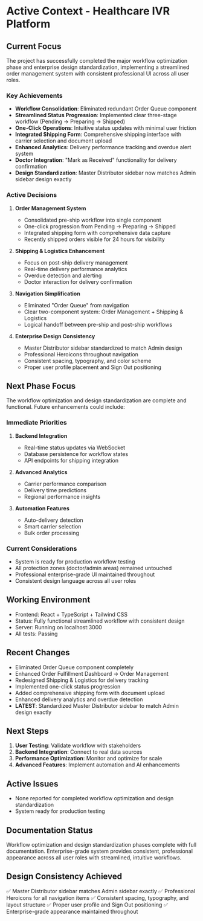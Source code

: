 # Active Context - Healthcare IVR Platform

## Current Focus
The project has successfully completed the major workflow optimization phase and enterprise design standardization, implementing a streamlined order management system with consistent professional UI across all user roles.

### Key Achievements
- **Workflow Consolidation**: Eliminated redundant Order Queue component
- **Streamlined Status Progression**: Implemented clear three-stage workflow (Pending → Preparing → Shipped)
- **One-Click Operations**: Intuitive status updates with minimal user friction
- **Integrated Shipping Form**: Comprehensive shipping interface with carrier selection and document upload
- **Enhanced Analytics**: Delivery performance tracking and overdue alert system
- **Doctor Integration**: "Mark as Received" functionality for delivery confirmation
- **Design Standardization**: Master Distributor sidebar now matches Admin sidebar design exactly

### Active Decisions
1. **Order Management System**
   - Consolidated pre-ship workflow into single component
   - One-click progression from Pending → Preparing → Shipped
   - Integrated shipping form with comprehensive data capture
   - Recently shipped orders visible for 24 hours for visibility

2. **Shipping & Logistics Enhancement**
   - Focus on post-ship delivery management
   - Real-time delivery performance analytics
   - Overdue detection and alerting
   - Doctor interaction for delivery confirmation

3. **Navigation Simplification**
   - Eliminated "Order Queue" from navigation
   - Clear two-component system: Order Management + Shipping & Logistics
   - Logical handoff between pre-ship and post-ship workflows

4. **Enterprise Design Consistency**
   - Master Distributor sidebar standardized to match Admin design
   - Professional Heroicons throughout navigation
   - Consistent spacing, typography, and color scheme
   - Proper user profile placement and Sign Out positioning

## Next Phase Focus
The workflow optimization and design standardization are complete and functional. Future enhancements could include:

### Immediate Priorities
1. **Backend Integration**
   - Real-time status updates via WebSocket
   - Database persistence for workflow states
   - API endpoints for shipping integration

2. **Advanced Analytics**
   - Carrier performance comparison
   - Delivery time predictions
   - Regional performance insights

3. **Automation Features**
   - Auto-delivery detection
   - Smart carrier selection
   - Bulk order processing

### Current Considerations
- System is ready for production workflow testing
- All protection zones (doctor/admin areas) remained untouched
- Professional enterprise-grade UI maintained throughout
- Consistent design language across all user roles

## Working Environment
- Frontend: React + TypeScript + Tailwind CSS
- Status: Fully functional streamlined workflow with consistent design
- Server: Running on localhost:3000
- All tests: Passing

## Recent Changes
- Eliminated Order Queue component completely
- Enhanced Order Fulfillment Dashboard → Order Management
- Redesigned Shipping & Logistics for delivery tracking
- Implemented one-click status progression
- Added comprehensive shipping form with document upload
- Enhanced delivery analytics and overdue detection
- **LATEST**: Standardized Master Distributor sidebar to match Admin design exactly

## Next Steps
1. **User Testing**: Validate workflow with stakeholders
2. **Backend Integration**: Connect to real data sources
3. **Performance Optimization**: Monitor and optimize for scale
4. **Advanced Features**: Implement automation and AI enhancements

## Active Issues
- None reported for completed workflow optimization and design standardization
- System ready for production testing

## Documentation Status
Workflow optimization and design standardization phases complete with full documentation. Enterprise-grade system provides consistent, professional appearance across all user roles with streamlined, intuitive workflows.

## Design Consistency Achieved
✅ Master Distributor sidebar matches Admin sidebar exactly
✅ Professional Heroicons for all navigation items
✅ Consistent spacing, typography, and layout structure
✅ Proper user profile and Sign Out positioning
✅ Enterprise-grade appearance maintained throughout